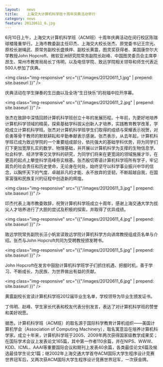 ```yaml
---
layout:   news
title:    上海交大计算机科学班十周年庆典活动举行
category: news
feature: 20120611_6.jpg
---
```


6月10日上午，上海交大计算机科学班（ACM班）十周年庆典活动在闵行校区陈瑞球楼隆重举行。上海市教委副主任印杰、上海交大校长张杰、原党委书记王宗光、原校长谢绳武、原常务副校长盛焕烨、副校长黄震，图灵奖获得者、美国康奈尔大学教授John Hopcroft、微软亚洲研究院常务副院长赵峰、中国图灵委员会主席李昂生、常州市教育局局长丁伟明，以及电信学院、致远学院相关领导和师生代表近500人参加了庆典。

<img class="img-responsive" src="{{"/images/20120611_1.jpg" | prepend: site.baseurl }}" />

庆典活动在学生弹奏的生日曲以及全场“生日快乐”的祝福中拉开序幕。

<img class="img-responsive" src="{{"/images/20120611_2.jpg" | prepend: site.baseurl }}" />

张杰在致辞中深情回顾计算机科学班创立十年的发展历程。十年前，为更好地培养计算机科学领域的精英，探索基础学科拔尖创新人才培养，实践教育教学改革，学校成立计算机科学班。张杰对计算机科学班学生们取得的成绩与荣耀表示祝贺，对俞勇等骨干教师的默默耕耘和辛勤奉献表示感谢。张杰表示，从去年起，计算机科学班已成为致远学院的一个重要组成部分，依托强大的基础学科优势，将为同学们打下更加宽厚扎实的数学、物理基础，并开展以计算机科学为支撑的生物信息学、社会科学、经济学等交叉学科的研究，为同学们将来在更宽阔的领域施展才华，在更高的起点上攀登科学高峰夯实根基。张杰殷切寄语计算机科学班所有学子，牢记肩负的社会责任和历史使命，无论身在何处，始终坚守以科学事业振兴中华的信念，以胸怀天下的气度、卓越非凡的才能、永不放弃的坚韧，不断超越自我，在国家富强和民族复兴的征程中创造新的辉煌。

<img class="img-responsive" src="{{"/images/20120611_3.jpg" | prepend: site.baseurl }}" />

印杰代表上海市教委致辞，祝贺计算机科学班成立十周年，感谢上海交通大学为拔尖人才培养进行了大胆的尝试及积极的探索，并取得了优异成绩。

<img class="img-responsive" src="{{"/images/20120611_4.jpg" | prepend: site.baseurl }}" />

致远学院常务副院长汪小帆宣读致远学院计算机科学方向讲席教授组成员名单与介绍。张杰与John Hopcroft共同为受聘教授颁发聘书。

<img class="img-responsive" src="{{"/images/20120611_5.jpg" | prepend: site.baseurl }}" />

John Hopcroft在发言中鼓励计算机科学班学子们抓住机遇、把握时机，善于学习、不断成长，为民族、为世界做出有益的贡献。

<img class="img-responsive" src="{{"/images/20120611_6.jpg" | prepend: site.baseurl }}" />

黄震副校长宣读计算机科学班2012届毕业生名单，学校领导为毕业生颁发证书。

丁伟明、赵峰、学生家长代表和校友代表分别发言，表达了对计算机科学班的赞誉和美好祝愿。

据悉，计算机科学班（ACM班）的取名源于国际科学教育计算机组织——美国计算机学会（Association of Computing Machinery），取名寓意旨在培养计算机科学家。成立十年来，计算机科学班于2005、2009年两次获得国家级教学成果奖；在国际学术会议上发表论文165篇，其中第一作者110余篇，并在NIPS、WWW、KDD、ICML、AAAI等重要国际会议和期刊上发表40余篇，各类最佳论文6篇及候选最佳学生论文1篇；继2002年上海交通大学首夺ACM国际大学生程序设计竞赛世界冠军后，又两次获ACM国际大学生程序设计竞赛世界冠军，一次获金牌。
